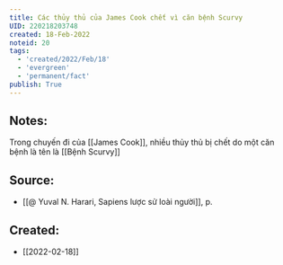 ```yaml
---
title: Các thủy thủ của James Cook chết vì căn bệnh Scurvy
UID: 220218203748
created: 18-Feb-2022
noteid: 20
tags:
  - 'created/2022/Feb/18'
  - 'evergreen'
  - 'permanent/fact'
publish: True
---
```

## Notes:
Trong chuyến đi của [[James Cook]], nhiều thủy thủ bị chết do một căn bệnh là tên là [[Bệnh Scurvy]]

## Source:
- [[@ Yuval N. Harari, Sapiens lược sử loài người]], p.


## Created:
- [[2022-02-18]]
